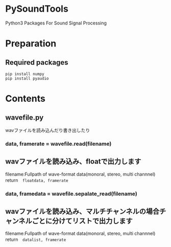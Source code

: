 # PySoundTools
Python3 Packages For Sound Signal Processing


# Preparation
## Required packages

```
pip install numpy
pip install pyaudio
```

# Contents

## wavefile.py
wavファイルを読み込んだり書き出したり

### data, framerate = wavefile.read(filename)

wavファイルを読み込み、floatで出力します
---
filename:Fullpath of wave-format data(monoral, stereo, multi channnel)
return　```floatdata, framerate```

### data, framedata = wavefile.sepalate_read(filename)

wavファイルを読み込み、マルチチャンネルの場合チャンネルごとに分けてリストで出力します
---
filename:Fullpath of wave-format data(monoral, stereo, multi channnel)
return　```datalist, framerate```
